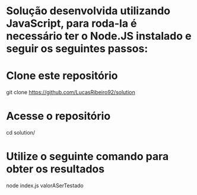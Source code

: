# Solução desenvolvida utilizando JavaScript, para roda-la é necessário ter o Node.JS instalado e seguir os seguintes passos:

# Clone este repositório

git clone https://github.com/LucasRibeiro92/solution

# Acesse o repositório

cd solution/

# Utilize o seguinte comando para obter os resultados

node index.js valorASerTestado
